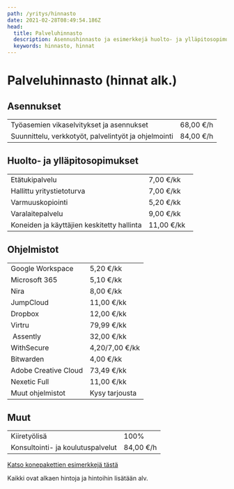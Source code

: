 ```yaml
---
path: /yritys/hinnasto
date: 2021-02-28T08:49:54.186Z
head:
  title: Palveluhinnasto
  description: Asennushinnasto ja esimerkkejä huolto- ja ylläpitosopimusten hinnoista
  keywords: hinnasto, hinnat
---
```

# Palveluhinnasto (hinnat alk.)

## Asennukset

|                                                      |           |
| ---------------------------------------------------- | --------- |
| Työasemien vikaselvitykset ja asennukset             | 68,00 €/h |
| Suunnittelu, verkkotyöt, palvelintyöt ja ohjelmointi | 84,00 €/h |

## Huolto- ja ylläpitosopimukset

|                                            |             |
| ------------------------------------------ | ----------- |
| Etätukipalvelu                             | 7,00 €/kk   |
| Hallittu yritystietoturva                  | 7,00 €/kk   |
| Varmuuskopiointi                           | 5,20 €/kk   |
| Varalaitepalvelu                           | 9,00 €/kk   |
| Koneiden ja käyttäjien keskitetty hallinta | 11,00 €/kk  |

## Ohjelmistot

|                       |                |
| --------------------- | -------------- |
| Google Workspace      | 5,20 €/kk      |
| Microsoft 365         | 5,10 €/kk      |
| Nira                  | 8,00 €/kk      |
| JumpCloud             | 11,00 €/kk     |
| Dropbox               | 12,00 €/kk     |
| ﻿Virtru               | 79,99 €/kk     |
| ﻿ Assently            | 32,00 €/kk     |
| ﻿WithSecure           | 4,20/7,00 €/kk |
| ﻿Bitwarden            | 4,00 €/kk      |
| ﻿Adobe Creative Cloud | 73,49 €/kk     |
| ﻿Nexetic Full         | 11,00 €/kk     |
| ﻿Muut ohjelmistot     | Kysy tarjousta |

## Muut

|                                    |           |
| ---------------------------------- | --------- |
| K﻿iiretyölisä                      | 100%      |
| ﻿Konsultointi- ja koulutuspalvelut | 84,00 €/h |

<a href="/tietokone-leasing-esimerkkipaketit">Katso konepakettien esimerkkejä tästä</a>

Kaikki ovat alkaen hintoja ja hintoihin lisätään alv.